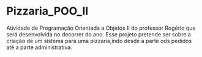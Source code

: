 # Pizzaria_POO_II
Atividade de Programação Orientada a Objetos II do professor Rogério que será desenvolvida no decorrer do ano.
Esse projeto pretende ser sobre a criação de um sistema para uma pizzaria,indo desde a parte ods pedidos até a parte administrativa.
